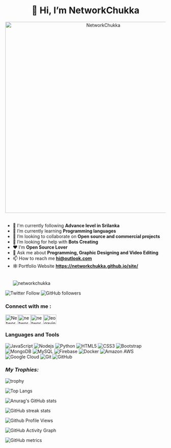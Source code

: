 ### <h1 align="center">👋 Hi, I’m NetworkChukka</h1>

<div align="center" ><img src="https://cdn.dribbble.com/users/1292677/screenshots/6139167/media/fcf7fd0c619bb87706533079240915f3.gif" alt="NetworkChukka" border="0" hight="200" width="600"></div></br>

- 🔭 I'm currently following **Advance level in Srilanka**
- 🌱 I’m currently learning **Programming languages**
- 👯 I’m looking to collaborate on **Open source and commercial projects**
- 🤝 I’m looking for help with **Bots Creating**
- ❤ I’m **Open Source Lover**
- 💬 Ask me about **Programming, Graphic Designing and Video Editing**
- 📫 How to reach me **hi@outlook.com** 
- 🕸️ Portfolio Website **https://networkchukka.github.io/site/**
  </br>
  </br>
  <p align="left"> <img src="https://komarev.com/ghpvc/?username=networkchukka&color=brightgreen" alt="networkchukka" /> </p>
  
![Twitter Follow](https://img.shields.io/twitter/follow/Networkchukka?color=1DA1F2&label=Followers&logo=twitter&style=for-the-badge)
![GitHub followers](https://img.shields.io/github/followers/networkchukka?logo=GitHub&style=for-the-badge)



### Connect with me :

<a href="https://twitter.com/Networkchukka" target="blank"><img align="center" src="https://raw.githubusercontent.com/rahuldkjain/github-profile-readme-generator/master/src/images/icons/Social/twitter.svg" alt="Networkchukka" height="30" width="40" /></a><a href="https://stackoverflow.com/users/14575719/networkchukka" target="blank"><img align="center" src="https://raw.githubusercontent.com/rahuldkjain/github-profile-readme-generator/master/src/images/icons/Social/stack-overflow.svg" alt="networkchukka" height="30" width="40" /></a><a href="https://medium.com/@networkchukka" target="blank"><img align="center" src="https://raw.githubusercontent.com/rahuldkjain/github-profile-readme-generator/master/src/images/icons/Social/medium.svg" alt="networkchukka" height="30" width="40" /></a><a href="https://www.hackerrank.com/leogavin123" target="blank"><img align="center" src="https://raw.githubusercontent.com/rahuldkjain/github-profile-readme-generator/master/src/images/icons/Social/hackerrank.svg" alt="leogavin123" height="30" width="40" /></a></p>


### Languages and Tools

![JavaScript](https://img.shields.io/badge/-JavaScript-black?style=flat-square&logo=javascript)
![Nodejs](https://img.shields.io/badge/-Nodejs-black?style=flat-square&logo=Node.js)
![Python](https://img.shields.io/badge/-python-black?style=flat-square&logo=python)
![HTML5](https://img.shields.io/badge/-HTML5-E34F26?style=flat-square&logo=html5&logoColor=white)
![CSS3](https://img.shields.io/badge/-CSS3-1572B6?style=flat-square&logo=css3)
![Bootstrap](https://img.shields.io/badge/-Bootstrap-563D7C?style=flat-square&logo=bootstrap)
![MongoDB](https://img.shields.io/badge/-MongoDB-black?style=flat-square&logo=mongodb)
![MySQL](https://img.shields.io/badge/-MySQL-black?style=flat-square&logo=mysql)
![Firebase](https://img.shields.io/badge/Firebase-007ACC?style=flat-square&logo=firebase)
![Docker](https://img.shields.io/badge/-Docker-black?style=flat-square&logo=docker)
![Amazon AWS](https://img.shields.io/badge/Amazon%20AWS-232F3E?style=flat-square&logo=amazon-aws)
![Google Cloud](https://img.shields.io/badge/Google%20Cloud-black?style=flat-square&logo=google-cloud)
![Git](https://img.shields.io/badge/-Git-black?style=flat-square&logo=git)
![GitHub](https://img.shields.io/badge/-GitHub-181717?style=flat-square&logo=github)
<br />
_<h3 align="left">My Trophies:</h3>_

![trophy](https://github-profile-trophy.vercel.app/?username=networkchukka&theme=radical)

![Top Langs](https://github-readme-stats.vercel.app/api/top-langs/?username=networkchukka&theme=radical)

![Anurag's GitHub stats](https://github-readme-stats.vercel.app/api?username=networkchukka&show_icons=true&theme=radical)

![GitHub streak stats](https://github-readme-streak-stats.herokuapp.com/?user=networkchukka&theme=radical)

![Github Profile Views](https://komarev.com/ghpvc/?username=networkchukka&color=blueviolet&style=plastic&label=PROFILE+VIEWS)

![GitHub Activity Graph](https://activity-graph.herokuapp.com/graph?username=networkchukka&theme=radical)

![GitHub metrics](https://metrics.lecoq.io/networkchukka)
